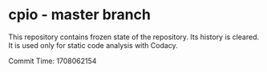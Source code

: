 # cpio - master branch

This repository contains frozen state of the repository.
Its history is cleared. It is used only for static code
analysis with Codacy.

Commit Time: 1708062154
